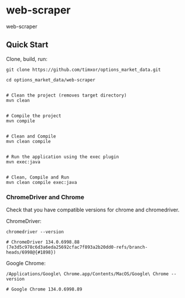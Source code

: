 # web-scraper

web-scraper


## Quick Start

Clone, build, run:


```
git clone https://github.com/timxor/options_market_data.git

cd options_market_data/web-scraper


# Clean the project (removes target directory)
mvn clean


# Compile the project
mvn compile


# Clean and Compile
mvn clean compile


# Run the application using the exec plugin
mvn exec:java


# Clean, Compile and Run
mvn clean compile exec:java
```


### ChromeDriver and Chrome

Check that you have compatible versions for chrome and chromedriver.

ChromeDriver:

``` 
chromedriver --version

# ChromeDriver 134.0.6998.88 (7e3d5c978c6d3a6eda25692cfac7f893a2b20dd0-refs/branch-heads/6998@{#1898})
```

Google Chrome:

```
/Applications/Google\ Chrome.app/Contents/MacOS/Google\ Chrome --version

# Google Chrome 134.0.6998.89 
```
